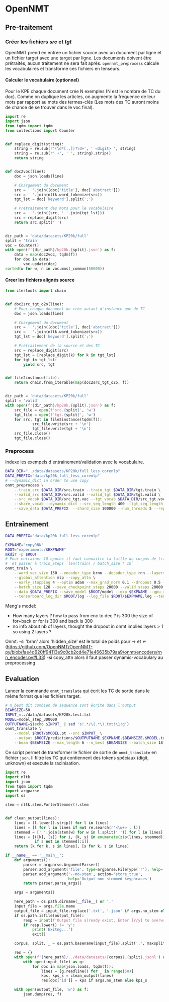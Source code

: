 # OpenNMT


## Pre-traitement

### Créer les fichiers *src* et *tgt*

OpenNMT prend en entrée un fichier source avec un document par ligne et un fichier target avec une target par ligne. Les documents doivent être prétraités, aucun traitement ne sera fait après.
`opennmt_preprocess` calcule les vocabulaires et transforme ces fichiers en tenseurs.


#### Calculer le vocabulaire (optionnel)

Pour le KPE chaque document crée N exemples (N est le nombre de TC du doc). Comme on duplique les articles, on augmente la fréquence de leur mots par rapport au mots des termes-clés (Les mots des TC auront moins de chance de se trouver dans le voc final).


```python
import re
import json
from tqdm import tqdm
from collections import Counter


def replace_digit(string):
    string = re.sub(r'(\d*[.,])?\d+', ' <digit> ', string)
    string = re.sub(r' +', ' ', string).strip()
    return string


def doc2voc(line):
    doc = json.loads(line)

    # Chargement du document
    src = ' '.join([doc['title'], doc['abstract']])
    src = ' '.join(nltk.word_tokenize(src))
    tgt_lst = doc['keyword'].split(';')

    # Prétraitement des mots pour le vocabulaire
    src = ' '.join((src, ' '.join(tgt_lst)))
    src = replace_digit(src)
    return src.split(' ')


dir_path = 'data/datasets/KP20k/full'
split = 'train'
voc = Counter()
with open(f'{dir_path}/kp20k.{split}.json') as f:
    data = map(doc2voc, tqdm(f))
    for doc in data:
        voc.update(doc)
sorted(w for w, n in voc.most_common(50000))
```


#### Creer les fichiers alignés source

```python
from itertools import chain


def doc2src_tgt_o2o(line):
    # Pour chaque document on crée autant d'instance que de TC
    doc = json.loads(line)

    # Chargement du document
    src = ' '.join([doc['title'], doc['abstract']])
    src = ' '.join(nltk.word_tokenize(src))
    tgt_lst = doc['keyword'].split(';')

    # Prétraitement de la source et des TC
    src = replace_digit(src)
    tgt_lst = [replace_digit(k) for k in tgt_lst]
    for tgt in tgt_lst:
        yield src, tgt


def file2instance(file):
    return chain.from_iterable(map(doc2src_tgt_o2o, f))


dir_path = 'data/datasets/KP20k/full'
split = 'valid'
with open(f'{dir_path}/kp20k.{split}.json') as f:
    src_file = open(f'src.{split}', 'w')
    tgt_file = open(f'tgt.{split}', 'w')
    for src, tgt in file2instance(tqdm(f)):
            src_file.write(src + '\n')
            tgt_file.write(tgt + '\n')
    src_file.close()
    tgt_file.close()
```


### Preprocess

Indexe les exempels d'entrainement/validation avec le vocabulaire.


```bash
DATA_DIR="../data/datasets/KP20k/full_less_corenlp"
DATA_PREFIX="data/kp20k_full_less_corenlp"
# --dynamic_dict in order to use copy
onmt_preprocess \
    --train_src $DATA_DIR/src.train --train_tgt $DATA_DIR/tgt.train \
    --valid_src $DATA_DIR/src.valid --valid_tgt $DATA_DIR/tgt.valid \
    --src_vocab $DATA_DIR/src_tgt.voc --tgt_vocab $DATA_DIR/src_tgt.voc \
    --share_vocab --dynamic_dict --src_seq_length 400 --tgt_seq_length 10 --filter_valid \
    --save_data $DATA_PREFIX  --shard_size 100000 --num_threads 5 --report_every 5000
```

## Entraînement

```bash
DATA_PREFIX="data/kp20k_full_less_corenlp"

EXPNAME="copyRNN"
ROOT="experiments/$EXPNAME"
mkdir -p $ROOT
# Pour entrainer 10 epochs il faut connaitre la taille du corpus de train
#  et passer à train_steps `len(train) / batch_size * 10`
onmt_train \
    --word_vec_size 150 --encoder_type brnn --decoder_type rnn --layers 1 --rnn_size 300 --rnn_type GRU \
    --global_attention mlp --copy_attn \
    --early_stopping 4 --optim adam --max_grad_norm 0.1 --dropout 0.5 --learning_rate 0.0001 \
    --batch_size 128 --save_checkpoint_steps 20000 --valid_steps 20000 --train_steps 200000 --report_every 500 \
    --data $DATA_PREFIX --save_model $ROOT/model --exp $EXPNAME --gpu_ranks 0 \
    --tensorboard_log_dir $ROOT/log --log_file $ROOT/$EXPNAME.log --tensorboard
```

Meng's model:
- How many layers ? how to pass from enc to dec ? is 300 the size of for+back or for is 300 and back is 300
- no info about nb of layers, thought the dropout in onmt implies layers > 1 so using 2 layers ?

Onmt:
-si 'brnn' alors 'hidden_size' est le total de poids pour -> et <- (https://github.com/OpenNMT/OpenNMT-py/blob/fae4d620ff94113e9c0cb2cd4e71e46635b79aa9/onmt/encoders/rnn_encoder.py#L33)
-si copy_attn alors il faut passer dynamic-vocabulary au preprocessing


## Evaluation

Lancer la commande `onmt_translate` qui écrit les TC de sortie dans le même format que les fichiers target.

```bash
# n_best dit combien de sequence sont écrite dans l'output
BEAMSIZE=50
INPUT_=../data/datasets/KP20k.test.txt
MODEL=model_step_300000
OUTPUTNAME=$(echo $INPUT_ | sed 's!.*/\(.*\).txt!\1!g')
onmt_translate \
    --model $ROOT/$MODEL.pt --src $INPUT_ \
    --output $ROOT/predictions/$OUTPUTNAME.$EXPNAME.$BEAMSIZE.$MODEL.txt \
    --beam $BEAMSIZE --max_length 6 --n_best $BEAMSIZE --batch_size 18 --gpu 0
```


Ce script permet de transformer le fichier de sortie de `onmt_translate` en fichier `json`.
Il filtre les TC qui contiennent des tokens spéciaux (digit, unknown) et execute la racinisation.

```python
import re
import nltk
import json
from tqdm import tqdm
import argparse
import os

stem = nltk.stem.PorterStemmer().stem


def clean_output(lines):
    lines = (l.lower().strip() for l in lines)
    lines = [l for l in lines if not re.search(r'<\w+>', l)]
    stemmed = [' '.join(stem(w) for w in l.split(' ')) for l in lines]
    lines = [([k], [s]) for i, (k, s) in enumerate(zip(lines, stemmed))
             if s not in stemmed[:i]]
    return [k for k, s in lines], [s for k, s in lines]

if __name__ == '__main__':
    def arguments():
        parser = argparse.ArgumentParser()
        parser.add_argument('file', type=argparse.FileType('r'), help='Prediction file in jsonl format')
        parser.add_argument('--no-stem', action='store_true',
                            help='Output non stemmed keyphrases')
        return parser.parse_args()

    args = arguments()

    here_path = os.path.dirname(__file__) or '.'
    input_file = args.file.name
    output_file = input_file.replace('.txt', '.json' if args.no_stem else '.stem.json')
    if os.path.isfile(output_file):
        resp = input(f'Output file already exist. Enter [Y/y] to overwrite ({output_file})\n')
        if resp.lower() != 'y':
            print('Exitng...')
            exit()

    corpus, split, _ = os.path.basename(input_file).split('.', maxsplit=2)

    res = {}
    with open(f'{here_path}/../data/datasets/{corpus}.{split}.jsonl') as f:
        with open(input_file) as g:
            for doc in map(json.loads, tqdm(f)):
                lines = [g.readline() for _ in range(50)]
                kps, kps_s = clean_output(lines)
                res[doc['id']] = kps if args.no_stem else kps_s

    with open(output_file, 'w') as f:
        json.dump(res, f)
```
